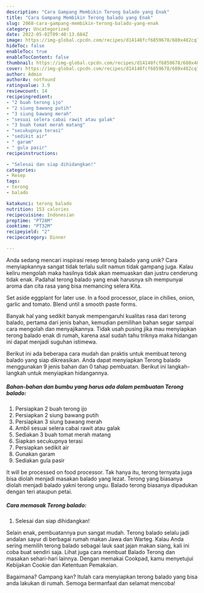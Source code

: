 ```yaml
---
description: "Cara Gampang Membikin Terong balado yang Enak"
title: "Cara Gampang Membikin Terong balado yang Enak"
slug: 2068-cara-gampang-membikin-terong-balado-yang-enak
category: Uncategorized
date: 2022-05-02T09:40:13.684Z
image: https://img-global.cpcdn.com/recipes/d14148fcf6859678/680x482cq70/terong-balado-foto-resep-utama.jpg
hideToc: false
enableToc: true
enableTocContent: false
thumbnail: https://img-global.cpcdn.com/recipes/d14148fcf6859678/680x482cq70/terong-balado-foto-resep-utama.jpg
cover: https://img-global.cpcdn.com/recipes/d14148fcf6859678/680x482cq70/terong-balado-foto-resep-utama.jpg
author: Admin
authorAv: notfound
ratingvalue: 3.9
reviewcount: 14
recipeingredient:
- "2 buah terong ijo"
- "2 siung bawang putih"
- "3 siung bawang merah"
- "sesuai selera cabai rawit atau galak"
- "3 buah tomat merah matang"
- "secukupnya terasi"
- "sedikit air"
- " garam"
- " gula pasir"
recipeinstructions:

- "Selesai dan siap dihidangkan!"
categories:
- Resep
tags:
- terong
- balado

katakunci: terong balado 
nutrition: 153 calories
recipecuisine: Indonesian
preptime: "PT28M"
cooktime: "PT32M"
recipeyield: "2"
recipecategory: Dinner

---
```





Anda sedang mencari inspirasi resep terong balado yang unik? Cara menyiapkannya sangat tidak terlalu sulit namun tidak gampang juga. Kalau keliru mengolah maka hasilnya tidak akan memuaskan dan justru cenderung tidak enak. Padahal terong balado yang enak harusnya sih mempunyai aroma dan cita rasa yang bisa memancing selera Kita.





Set aside eggplant for later use. In a food processor, place in chilies, onion, garlic and tomato. Blend until a smooth paste forms.

Banyak hal yang sedikit banyak mempengaruhi kualitas rasa dari terong balado, pertama dari jenis bahan, kemudian pemilihan bahan segar sampai cara mengolah dan menyajikannya. Tidak usah pusing jika mau menyiapkan terong balado enak di rumah, karena asal sudah tahu triknya maka hidangan ini dapat menjadi suguhan istimewa.






Berikut ini ada beberapa cara mudah dan praktis untuk membuat terong balado yang siap dikreasikan. Anda dapat menyiapkan Terong balado menggunakan 9 jenis bahan dan 0 tahap pembuatan. Berikut ini langkah-langkah untuk menyiapkan hidangannya.

<!--inarticleads1-->

##### Bahan-bahan dan bumbu yang harus ada dalam pembuatan Terong balado:

1. Persiapkan 2 buah terong ijo
1. Persiapkan 2 siung bawang putih
1. Persiapkan 3 siung bawang merah
1. Ambil sesuai selera cabai rawit atau galak
1. Sediakan 3 buah tomat merah matang
1. Siapkan secukupnya terasi
1. Persiapkan sedikit air
1. Gunakan  garam
1. Sediakan  gula pasir


It will be processed on food processor. Tak hanya itu, terong ternyata juga bisa diolah menjadi masakan balado yang lezat. Terong yang biasanya diolah menjadi balado yakni terong ungu. Balado terong biasanya dipadukan dengan teri ataupun petai. 

<!--inarticleads2-->

##### Cara memasak Terong balado:


1. Selesai dan siap dihidangkan!

Selain enak, pembuatannya pun sangat mudah. Terong balado selalu jadi andalan sayur di berbagai rumah makan Jawa dan Warteg. Kalau Anda sering memilih terong balado sebagai lauk saat jajan makan siang, kali ini coba buat sendiri saja. Lihat juga cara membuat Balado Terong dan masakan sehari-hari lainnya. Dengan memakai Cookpad, kamu menyetujui Kebijakan Cookie dan Ketentuan Pemakaian. 

Bagaimana? Gampang kan? Itulah cara menyiapkan terong balado yang bisa anda lakukan di rumah. Semoga bermanfaat dan selamat mencoba!
